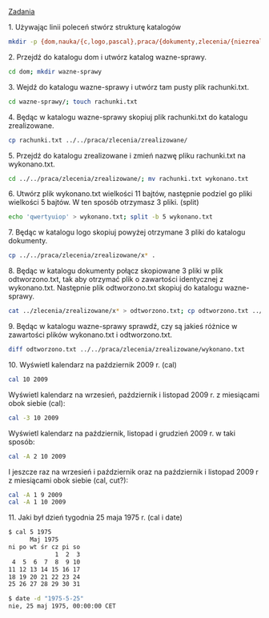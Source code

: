 [Zadania](http://wbzyl.inf.ug.edu.pl/sp/labs01)

1\. Używając linii poleceń stwórz strukturę katalogów
```sh
mkdir -p {dom,nauka/{c,logo,pascal},praca/{dokumenty,zlecenia/{niezrealizowane,zrealizowane}}}
```

2\. Przejdź do katalogu dom i utwórz katalog wazne-sprawy.
```sh
cd dom; mkdir wazne-sprawy
```

3\. Wejdź do katalogu wazne-sprawy i utwórz tam pusty plik rachunki.txt.
```sh
cd wazne-sprawy/; touch rachunki.txt
```

4\. Będąc w katalogu wazne-sprawy skopiuj plik rachunki.txt do katalogu zrealizowane.
```sh
cp rachunki.txt ../../praca/zlecenia/zrealizowane/
```

5\. Przejdź do katalogu zrealizowane i zmień nazwę pliku rachunki.txt na wykonano.txt.
```sh
cd ../../praca/zlecenia/zrealizowane/; mv rachunki.txt wykonano.txt
```

6\. Utwórz plik wykonano.txt wielkości 11 bajtów, następnie podziel go pliki wielkości 5 bajtów. W ten sposób otrzymasz 3 pliki. (split)
```sh
echo 'qwertyuiop' > wykonano.txt; split -b 5 wykonano.txt
```

7\. Będąc w katalogu logo skopiuj powyżej otrzymane 3 pliki do katalogu dokumenty.
```sh
cp ../../praca/zlecenia/zrealizowane/x* .
```

8\. Będąc w katalogu dokumenty połącz skopiowane 3 pliki w plik odtworzono.txt, tak aby otrzymać plik o zawartości identycznej z wykonano.txt. Następnie plik odtworzono.txt skopiuj do katalogu wazne-sprawy.
```sh
cat ../zlecenia/zrealizowane/x* > odtworzono.txt; cp odtworzono.txt ../../dom/wazne-sprawy/.
```

9\. Będąc w katalogu wazne-sprawy sprawdź, czy są jakieś różnice w zawartości plików wykonano.txt i odtworzono.txt.
```sh
diff odtworzono.txt ../../praca/zlecenia/zrealizowane/wykonano.txt
```

10\. Wyświetl kalendarz na październik 2009 r. (cal)
```sh
cal 10 2009
```

Wyświetl kalendarz na wrzesień, październik i listopad 2009 r. z miesiącami obok siebie (cal):
```sh
cal -3 10 2009
```

Wyświetl kalendarz na październik, listopad i grudzień 2009 r. w taki sposób:
```sh
cal -A 2 10 2009
```

I jeszcze raz na wrzesień i październik oraz na październik i listopad 2009 r z miesiącami obok siebie (cal, cut?):
```sh
cal -A 1 9 2009
cal -A 1 10 2009
```

11\. Jaki był dzień tygodnia 25 maja 1975 r. (cal i date)
```sh
$ cal 5 1975
      Maj 1975        
ni po wt śr cz pi so  
             1  2  3  
 4  5  6  7  8  9 10  
11 12 13 14 15 16 17  
18 19 20 21 22 23 24  
25 26 27 28 29 30 31  

$ date -d "1975-5-25"
nie, 25 maj 1975, 00:00:00 CET
```
